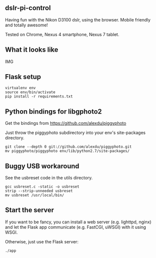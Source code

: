 dslr-pi-control
---------------

Having fun with the Nikon D3100 dslr, using the browser. Mobile friendly and totally awesome!

Tested on Chrome, Nexus 4 smartphone, Nexus 7 tablet.


What it looks like
------------------

IMG


Flask setup
-----------

    virtualenv env
    source env/bin/activate
    pip install -r requirements.txt


Python bindings for libgphoto2
------------------------------

Get the bindings from https://github.com/alexdu/piggyphoto

Just throw the piggyphoto subdirectory into your env's site-packages directory.

    git clone --depth 0 git://github.com/alexdu/piggyphoto.git
    mv piggyphoto/piggyphoto env/lib/python2.7/site-packages/


Buggy USB workaround
--------------------

See the usbreset code in the utils directory.

    gcc usbreset.c -static -o usbreset
    strip --strip-unneeded usbreset
    mv usbreset /usr/local/bin/


Start the server
----------------

If you want to be fancy, you can install a web server (e.g. lighttpd, nginx) and let the Flask app communicate (e.g. FastCGI, uWSGI) with it using WSGI.

Otherwise, just use the Flask server:

    ./app
